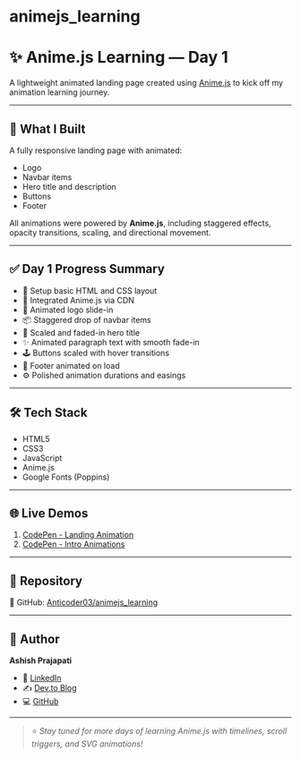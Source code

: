 # animejs_learning
# ✨ Anime.js Learning — Day 1

A lightweight animated landing page created using [Anime.js](https://animejs.com/) to kick off my animation learning journey.

---

## 🚀 What I Built

A fully responsive landing page with animated:
- Logo
- Navbar items
- Hero title and description
- Buttons
- Footer

All animations were powered by **Anime.js**, including staggered effects, opacity transitions, scaling, and directional movement.

---

## ✅ Day 1 Progress Summary

- 🔧 Setup basic HTML and CSS layout
- 🎯 Integrated Anime.js via CDN
- 🎨 Animated logo slide-in
- 📦 Staggered drop of navbar items
- 🧠 Scaled and faded-in hero title
- ✨ Animated paragraph text with smooth fade-in
- 🕹️ Buttons scaled with hover transitions
- 📜 Footer animated on load
- ⚙️ Polished animation durations and easings

---

## 🛠 Tech Stack

- HTML5  
- CSS3  
- JavaScript  
- Anime.js  
- Google Fonts (Poppins)

---

## 🌐 Live Demos

1. [CodePen - Landing Animation](https://codepen.io/Ashish-prajapati-the-sasster/pen/wBBvYJR)  
2. [CodePen - Intro Animations](https://codepen.io/Ashish-prajapati-the-sasster/pen/ZYYEmEe)

---

## 📁 Repository

🔗 GitHub: [Anticoder03/animejs_learning](https://github.com/Anticoder03/animejs_learning)

---

## 👤 Author

**Ashish Prajapati**  
- 💼 [LinkedIn](https://www.linkedin.com/in/ashish-prajapati-68bb82242/)  
- ✍️ [Dev.to Blog](https://dev.to/anticoder03)  
- 💻 [GitHub](https://github.com/Anticoder03)

---

> ⭐ *Stay tuned for more days of learning Anime.js with timelines, scroll triggers, and SVG animations!*
